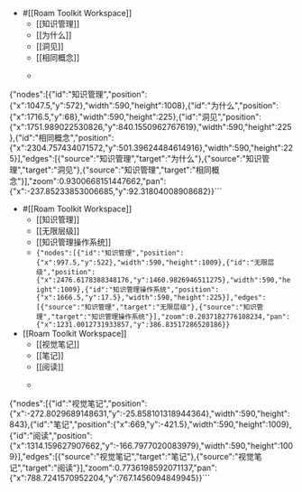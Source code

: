 - #[[Roam Toolkit Workspace]]
    - [[知识管理]]
    - [[为什么]]
    - [[洞见]]
    - [[相同概念]]
    - ```css
{"nodes":[{"id":"知识管理","position":{"x":1047.5,"y":572},"width":590,"height":1008},{"id":"为什么","position":{"x":1716.5,"y":68},"width":590,"height":225},{"id":"洞见","position":{"x":1751.989022530826,"y":840.1550962767619},"width":590,"height":225},{"id":"相同概念","position":{"x":2304.757434071572,"y":501.39624484614916},"width":590,"height":225}],"edges":[{"source":"知识管理","target":"为什么"},{"source":"知识管理","target":"洞见"},{"source":"知识管理","target":"相同概念"}],"zoom":0.9300668151447662,"pan":{"x":-237.85233853006685,"y":92.31804008908682}}```
- #[[Roam Toolkit Workspace]]
    - [[知识管理]]
    - [[无限层级]]
    - [[知识管理操作系统]]
    - ```{"nodes":[{"id":"知识管理","position":{"x":997.5,"y":522},"width":590,"height":1009},{"id":"无限层级","position":{"x":2476.6178388348176,"y":1460.9826946511275},"width":590,"height":1009},{"id":"知识管理操作系统","position":{"x":1666.5,"y":17.5},"width":590,"height":225}],"edges":[{"source":"知识管理","target":"无限层级"},{"source":"知识管理","target":"知识管理操作系统"}],"zoom":0.2037182776108234,"pan":{"x":1231.0012731933857,"y":386.83517286520186}}```
- [[Roam Toolkit Workspace]]
    - [[视觉笔记]]
    - [[笔记]]
    - [[阅读]]
    - ```javascript
{"nodes":[{"id":"视觉笔记","position":{"x":-272.8029689148631,"y":-25.858101318944364},"width":590,"height":843},{"id":"笔记","position":{"x":669,"y":-421.5},"width":590,"height":1009},{"id":"阅读","position":{"x":1314.159627907662,"y":-166.7977020083979},"width":590,"height":1009}],"edges":[{"source":"视觉笔记","target":"笔记"},{"source":"视觉笔记","target":"阅读"}],"zoom":0.7736198592071137,"pan":{"x":788.7241570952204,"y":767.1456094849945}}```
